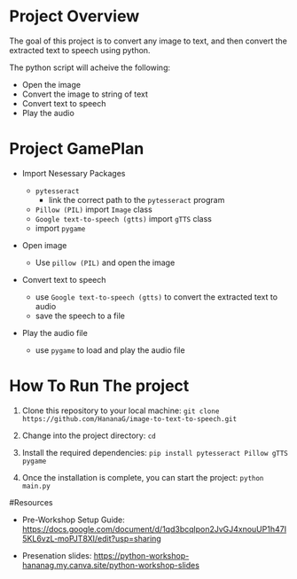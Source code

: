 # Project Overview

The goal of this project is to convert any image to text, and then convert the extracted text to speech using python. 

The python script will acheive the following:
* Open the image
* Convert the image to string of text
* Convert text to speech
* Play the audio 


# Project GamePlan

* Import Nesessary Packages
    * `pytesseract`
        * link the correct path to the `pytesseract` program
  * `Pillow (PIL)` import `Image` class
  * `Google text-to-speech (gtts)` import `gTTS` class
  * import `pygame`

* Open image
  * Use `pillow (PIL)` and open the image

* Convert text to speech
  * use `Google text-to-speech (gtts)` to convert the extracted text to audio
  * save the speech to a file

* Play the audio file
  * use `pygame` to load and play the audio file


# How To Run The project
1. Clone this repository to your local machine: `git clone https://github.com/HananaG/image-to-text-to-speech.git`

2. Change into the project directory: `cd `

3. Install the required dependencies: `pip install pytesseract Pillow gTTS pygame`

4. Once the installation is complete, you can start the project: `python main.py`


#Resources

* Pre-Workshop Setup Guide: https://docs.google.com/document/d/1qd3bcqlpon2JvGJ4xnouUP1h47I5KL6vzL-moPJT8XI/edit?usp=sharing

* Presenation slides: https://python-workshop-hananag.my.canva.site/python-workshop-slides
